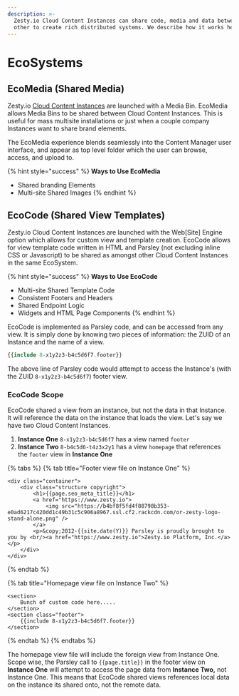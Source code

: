 ```yaml
---
description: >-
  Zesty.io Cloud Content Instances can share code, media and data between each
  other to create rich distributed systems. We describe how it works here.
---
```


# EcoSystems

## EcoMedia \(Shared Media\)

Zesty.io [Cloud Content Instances](content-instance.md) are launched with a Media Bin. EcoMedia allows Media Bins to be shared between Cloud Content Instances. This is useful for mass multisite installations or just when a couple company Instances want to share brand elements. 

The EcoMedia experience blends seamlessly into the Content Manager user interface, and appear as top level folder which the user can browse, access, and upload to.

{% hint style="success" %}
**Ways to Use EcoMedia**

* Shared branding Elements
* Multi-site Shared Images
{% endhint %}

## EcoCode \(Shared View Templates\)

Zesty.io Cloud Content Instances are launched with the Web\[Site\] Engine option which allows for custom view and template creation. EcoCode allows for view template code written in HTML and Parsley \(not excluding inline CSS or Javascript\) to be shared as amongst other Cloud Content Instances in the same EcoSystem. 

{% hint style="success" %}
**Ways to Use EcoCode**

* Multi-site Shared Template Code
* Consistent Footers and Headers
* Shared Endpoint Logic
* Widgets and HTML Page Components
{% endhint %}

EcoCode is implemented as Parsley code, and can be accessed from any view. It is simply done by knowing two pieces of information: the ZUID of an Instance and the name of a view.

```php
{{include 8-x1y2z3-b4c5d6f7.footer}}
```

The above line of Parsley code would attempt to access the Instance's \(with the ZUID `8-x1y2z3-b4c5d6f7`\) footer view.

### EcoCode Scope

EcoCode shared a view from an instance, but not the data in that Instance. It will reference the data on the instance that loads the view. Let's say we have two Cloud Content Instances.

1. **Instance One** `8-x1y2z3-b4c5d6f7` has a view named `footer`
2. **Instance Two** `8-b4c5d6-t4z3x2y1` has a view `homepage` that references the `footer` view in **Instance One**

{% tabs %}
{% tab title="Footer view file on Instance One" %}
```markup
<div class="container">
	<div class="structure copyright">
		<h1>{{page.seo_meta_title}}</h1>
		<a href="https://www.zesty.io">
			<img src="https://b4bf8f5fd4f88798b353-e0ad6217c420dd1c49b31c5c906a8967.ssl.cf2.rackcdn.com/or-zesty-logo-stand-alone.png" />
		</a>
		<p>&copy;2012-{{site.date(Y)}} Parsley is proudly brought to you by <br/><a href="https://www.zesty.io">Zesty.io Platform, Inc.</a>  </p>		
	</div>
</div>
```
{% endtab %}

{% tab title="Homepage view file on Instance Two" %}
```markup
<section>
    Bunch of custom code here.....
</section>
<section class="footer">
    {{include 8-x1y2z3-b4c5d6f7.footer}}
</section>
```
{% endtab %}
{% endtabs %}

The homepage view file will include the foreign view from Instance One. Scope wise, the Parsley call to `{{page.title}}` in the footer view on **Instance One** will attempt to access the page data from **Instance Two,** not Instance One. This means that EcoCode shared views references local data on the instance its shared onto, not the remote data.


